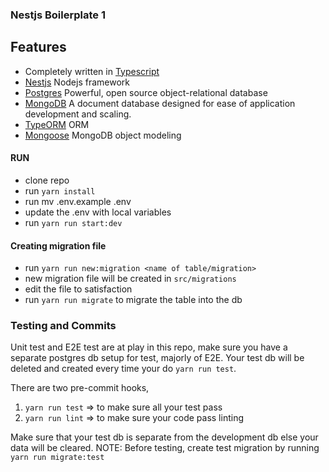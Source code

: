 ### Nestjs Boilerplate 1

## Features
- Completely written in [Typescript](https://typescriptlang.org/)
- [Nestjs](https://docs.nestjs.com/) Nodejs framework
- [Postgres](https://www.postgresql.org/docs/) Powerful, open source object-relational database
- [MongoDB](https://www.mongodb.com/docs/manual/) A document database designed for ease of application development and scaling.
- [TypeORM](https://typeorm.io/) ORM
- [Mongoose](https://mongoosejs.com/) MongoDB object modeling

#### RUN
- clone repo
- run `yarn install`
- run mv .env.example .env
- update the .env with local variables
- run `yarn run start:dev`

#### Creating migration file
- run `yarn run new:migration <name of table/migration>`
- new migration file will be created in `src/migrations`
- edit the file to satisfaction
- run `yarn run migrate` to migrate the table into the db

### Testing and Commits
Unit test and E2E test are at play in this repo, make sure you have a
separate postgres db setup for test, majorly of E2E. Your test db will be deleted and created every time your do `yarn run test`.

There are two pre-commit hooks,
1) `yarn run test` => to make sure all your test pass
2) `yarn run lint` => to make sure your code pass linting

Make sure that your test db is separate from the development db else your data will be cleared.
NOTE: Before testing, create test migration by running `yarn run migrate:test`

